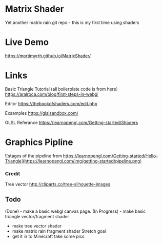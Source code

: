 # Matrix Shader
Yet another matrix rain git repo - this is my first time using shaders


# Live Demo
https://mortimyrrh.github.io/MatrixShader/


# Links
Basic Triangle Tutorial (all boilerplate code is from here)
https://aralroca.com/blog/first-steps-in-webgl

Editor
https://thebookofshaders.com/edit.php

Exsamples
https://glslsandbox.com/

GLSL Referance
https://learnopengl.com/Getting-started/Shaders



# Graphics Pipline
![stages of the pipeline from https://learnopengl.com/Getting-started/Hello-Triangle](https://learnopengl.com/img/getting-started/pipeline.png)


### Credit
Tree vector
http://cliparts.co/tree-silhouette-images

## Todo
(Done) - make a basic webgl canvas page.
(In Progress) - make basic triangle vector/fragment shader
- make tree vector shader
- make matrix rain fragment shader
Stretch goal
- get it in to Minecraft take some pics
